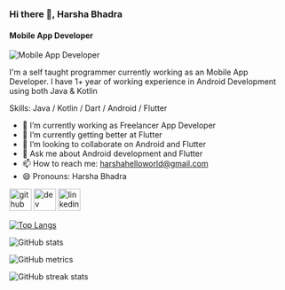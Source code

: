 ### Hi there 👋, Harsha Bhadra
#### Mobile App Developer
![Mobile App Developer](https://media-exp1.licdn.com/dms/image/C4E16AQFHAXpZn2ZeDA/profile-displaybackgroundimage-shrink_200_800/0?e=1609372800&v=beta&t=WGNXxmIsq3-j9BC50Bzwif_e-QPT-EAeV0OXX5m22os)

I'm a self taught programmer currently working as an Mobile App Developer. I have 1+ year of working experience in Android Development using both Java & Kotlin

Skills: Java / Kotlin / Dart / Android / Flutter

- 🔭 I’m currently working as Freelancer App Developer 
- 🌱 I’m currently getting better at Flutter
- 👯 I’m looking to collaborate on Android and Flutter 
- 💬 Ask me about Android development and Flutter
- 📫 How to reach me: harshahelloworld@gmail.com 
- 😄 Pronouns: Harsha Bhadra 


[<img src='https://cdn.jsdelivr.net/npm/simple-icons@3.0.1/icons/github.svg' alt='github' height='40'>](https://github.com/harshabhadra)  [<img src='https://cdn.jsdelivr.net/npm/simple-icons@3.0.1/icons/dev-dot-to.svg' alt='dev' height='40'>](https://dev.to/harshabhadra)  [<img src='https://cdn.jsdelivr.net/npm/simple-icons@3.0.1/icons/linkedin.svg' alt='linkedin' height='40'>](https://www.linkedin.com/in/harshabhadra/)  

[![Top Langs](https://github-readme-stats.vercel.app/api/top-langs/?username=harshabhadra)](https://github.com/anuraghazra/github-readme-stats)

![GitHub stats](https://github-readme-stats.vercel.app/api?username=harshabhadra&show_icons=true)  

![GitHub metrics](https://metrics.lecoq.io/harshabhadra)  

![GitHub streak stats](https://github-readme-streak-stats.herokuapp.com/?user=harshabhadra)  

